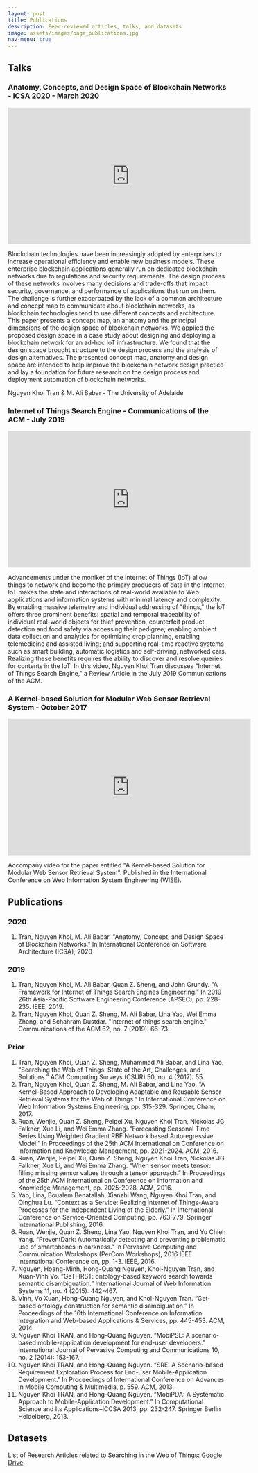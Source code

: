 ```yaml
---
layout: post
title: Publications
description: Peer-reviewed articles, talks, and datasets
image: assets/images/page_publications.jpg
nav-menu: true
---
```


## Talks

### Anatomy, Concepts, and Design Space of Blockchain Networks - ICSA 2020 - March 2020

<iframe width="560" height="315" src="https://www.youtube.com/embed/VP6535R2QvQ" frameborder="0" allow="accelerometer; autoplay; encrypted-media; gyroscope; picture-in-picture" allowfullscreen></iframe>

Blockchain technologies have been increasingly adopted by enterprises to increase operational efficiency and enable new business models. These enterprise blockchain applications generally run on dedicated blockchain networks due to regulations and security requirements. The design process of these networks involves many decisions and trade-offs that impact security, governance, and performance of applications that run on them. The challenge is further exacerbated by the lack of a common architecture and concept map to communicate about blockchain networks, as blockchain technologies tend to use different concepts and architecture. This paper presents a concept map, an anatomy and the principal dimensions of the design space of blockchain networks. We applied the proposed design space in a case study about designing and deploying a blockchain network for an ad-hoc IoT infrastructure. We found that the design space brought structure to the design process and the analysis of design alternatives. The presented concept map, anatomy and design space are intended to help improve the blockchain network design practice and lay a foundation for future research on the design process and deployment automation of blockchain networks.

Nguyen Khoi Tran & M. Ali Babar - The University of Adelaide

### Internet of Things Search Engine - Communications of the ACM - July 2019

<iframe width="560" height="315" src="https://www.youtube.com/embed/mJNNagYmVbk" frameborder="0" allow="accelerometer; autoplay; encrypted-media; gyroscope; picture-in-picture" allowfullscreen></iframe>

Advancements under the moniker of the Internet of Things (IoT) allow things to network and become the primary producers of data in the Internet. IoT makes the state and interactions of real-world available to Web applications and information systems with minimal latency and complexity. By enabling massive telemetry and individual addressing of "things," the IoT offers three prominent benefits: spatial and temporal traceability of individual real-world objects for thief prevention, counterfeit product detection and food safety via accessing their pedigree; enabling ambient data collection and analytics for optimizing crop planning, enabling telemedicine and assisted living; and supporting real-time reactive systems such as smart building, automatic logistics and self-driving, networked cars. Realizing these benefits requires the ability to discover and resolve queries for contents in the IoT. In this video, Nguyen Khoi Tran discusses "Internet of Things Search Engine," a Review Article in the July 2019 Communications of the ACM.

### A Kernel-based Solution for Modular Web Sensor Retrieval System - October 2017

<iframe width="560" height="315" src="https://www.youtube.com/embed/WAtnBaqiHgg" frameborder="0" allow="accelerometer; autoplay; encrypted-media; gyroscope; picture-in-picture" allowfullscreen></iframe>

Accompany video for the paper entitled "A Kernel-based Solution for Modular Web Sensor Retrieval System". Published in the International Conference on Web Information System Engineering (WISE). 

## Publications

### 2020

1. Tran, Nguyen Khoi, M. Ali Babar. "Anatomy, Concept, and Design Space of Blockchain Networks." In International Conference on Software Architecture (ICSA), 2020

### 2019

1. Tran, Nguyen Khoi, M. Ali Babar, Quan Z. Sheng, and John Grundy. "A Framework for Internet of Things Search Engines Engineering." In 2019 26th Asia-Pacific Software Engineering Conference (APSEC), pp. 228-235. IEEE, 2019.
2. Tran, Nguyen Khoi, Quan Z. Sheng, M. Ali Babar, Lina Yao, Wei Emma Zhang, and Schahram Dustdar. "Internet of things search engine." Communications of the ACM 62, no. 7 (2019): 66-73.

### Prior

1. Tran, Nguyen Khoi, Quan Z. Sheng, Muhammad Ali Babar, and Lina Yao. “Searching the Web of Things: State of the Art, Challenges, and Solutions.” ACM Computing Surveys (CSUR) 50, no. 4 (2017): 55.
2. Tran, Nguyen Khoi, Quan Z. Sheng, M. Ali Babar, and Lina Yao. “A Kernel-Based Approach to Developing Adaptable and Reusable Sensor Retrieval Systems for the Web of Things.” In International Conference on Web Information Systems Engineering, pp. 315-329. Springer, Cham, 2017.
3. Ruan, Wenjie, Quan Z. Sheng, Peipei Xu, Nguyen Khoi Tran, Nickolas JG Falkner, Xue Li, and Wei Emma Zhang. “Forecasting Seasonal Time Series Using Weighted Gradient RBF Network based Autoregressive Model.” In Proceedings of the 25th ACM International on Conference on Information and Knowledge Management, pp. 2021-2024. ACM, 2016.
4. Ruan, Wenjie, Peipei Xu, Quan Z. Sheng, Nguyen Khoi Tran, Nickolas JG Falkner, Xue Li, and Wei Emma Zhang. “When sensor meets tensor: filling missing sensor values through a tensor approach.” In Proceedings of the 25th ACM International on Conference on Information and Knowledge Management, pp. 2025-2028. ACM, 2016.
5. Yao, Lina, Boualem Benatallah, Xianzhi Wang, Nguyen Khoi Tran, and Qinghua Lu. “Context as a Service: Realizing Internet of Things-Aware Processes for the Independent Living of the Elderly.” In International Conference on Service-Oriented Computing, pp. 763-779. Springer International Publishing, 2016.
6. Ruan, Wenjie, Quan Z. Sheng, Lina Yao, Nguyen Khoi Tran, and Yu Chieh Yang. “PreventDark: Automatically detecting and preventing problematic use of smartphones in darkness.” In Pervasive Computing and Communication Workshops (PerCom Workshops), 2016 IEEE International Conference on, pp. 1-3. IEEE, 2016.
7. Nguyen, Hoang-Minh, Hong-Quang Nguyen, Khoi-Nguyen Tran, and Xuan-Vinh Vo. “GeTFIRST: ontology-based keyword search towards semantic disambiguation.” International Journal of Web Information Systems 11, no. 4 (2015): 442-467.
8. Vinh, Vo Xuan, Hong-Quang Nguyen, and Khoi-Nguyen Tran. “Get-based ontology construction for semantic disambiguation.” In Proceedings of the 16th International Conference on Information Integration and Web-based Applications & Services, pp. 445-453. ACM, 2014.
9. Nguyen Khoi TRAN, and Hong-Quang Nguyen. “MobiPSE: A scenario-based mobile-application development for end-user developers.” International Journal of Pervasive Computing and Communications 10, no. 2 (2014): 153-167.
10. Nguyen Khoi TRAN, and Hong-Quang Nguyen. “SRE: A Scenario-based Requirement Exploration Process for End-user Mobile-Application Development.” In Proceedings of International Conference on Advances in Mobile Computing & Multimedia, p. 559. ACM, 2013.
11. Nguyen Khoi TRAN, and Hong-Quang Nguyen. “MobiPDA: A Systematic Approach to Mobile-Application Development.” In Computational Science and Its Applications–ICCSA 2013, pp. 232-247. Springer Berlin Heidelberg, 2013.

## Datasets

List of Research Articles related to Searching in the Web of Things: [Google Drive](https://drive.google.com/drive/folders/0B9tW50x18ok1ZlFWaEtMX3A2X3c?usp=sharing).